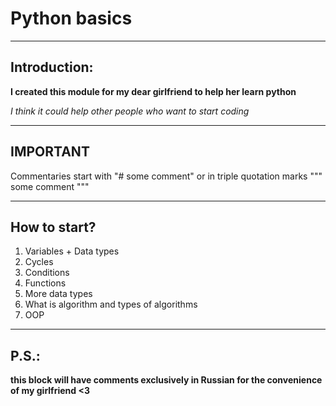 # Python basics
***
## Introduction:
**I created this module for my dear girlfriend to help her learn python**

_I think it could help other people who want to start coding_
***
## IMPORTANT
Commentaries start with "# some comment"
or  in triple quotation marks """ some comment """
***
## How to start?
1. Variables + Data types
2. Cycles
3. Conditions 
4. Functions 
5. More data types 
6. What is algorithm and types of algorithms 
7. OOP
***
## P.S.:
**this block will have comments
exclusively in Russian for the convenience of my girlfriend <3**